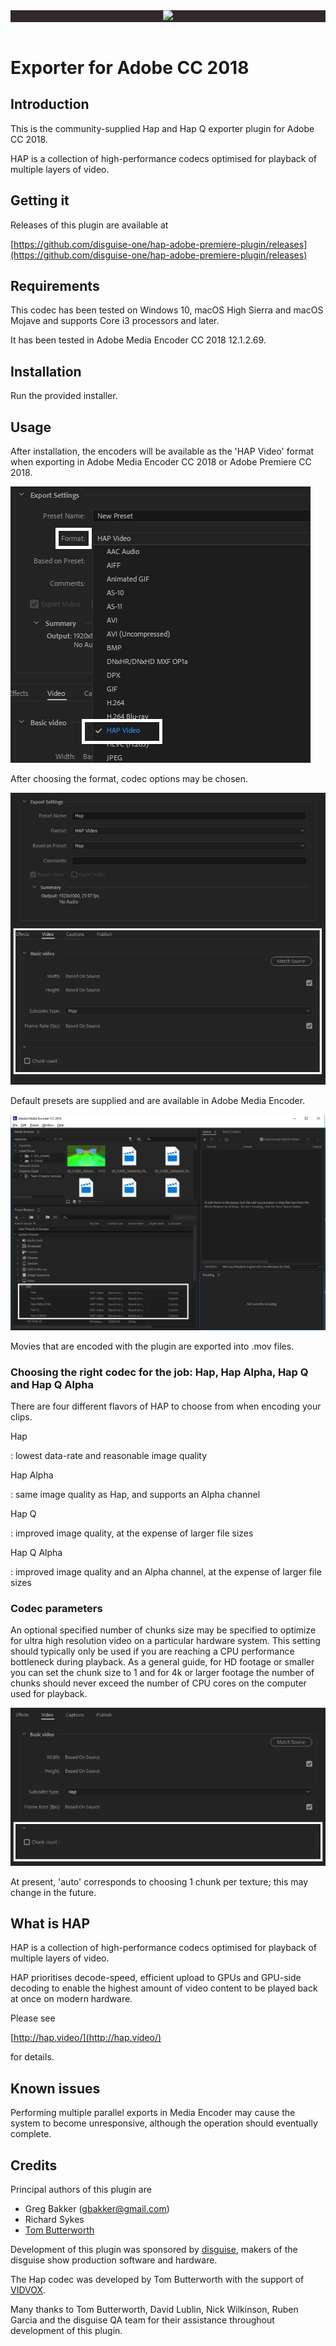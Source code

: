 <header>
<div position="absolute" left="0" top="0" style="background-color:#33272C;">
<a href="http://hap.video"><img src="hap-logo.svg" width="20%" height="auto"></a>
</div>
</header>

# Exporter for Adobe CC 2018

## Introduction

This is the community-supplied Hap and Hap Q exporter plugin for Adobe CC 2018.

HAP is a collection of high-performance codecs optimised for playback of multiple layers of video.

## Getting it

Releases of this plugin are available at

[https://github.com/disguise-one/hap-adobe-premiere-plugin/releases](https://github.com/disguise-one/hap-adobe-premiere-plugin/releases)

## Requirements

This codec has been tested on Windows 10, macOS High Sierra and macOS Mojave and supports Core i3 processors and later.

It has been tested in Adobe Media Encoder CC 2018 12.1.2.69.

## Installation

Run the provided installer.

## Usage

After installation, the encoders will be available as the 'HAP Video' format when exporting in Adobe Media Encoder CC 2018 or Adobe Premiere CC 2018.

![HAP format](format-option.png)

After choosing the format, codec options may be chosen.

![HAP codec options](codec-options.png)

Default presets are supplied and are available in Adobe Media Encoder.

![HAP presets](media-encoder-presets.png)

Movies that are encoded with the plugin are exported into .mov files.

### Choosing the right codec for the job: Hap, Hap Alpha, Hap Q and Hap Q Alpha

There are four different flavors of HAP to choose from when encoding your clips.


Hap

:   lowest data-rate and reasonable image quality

Hap Alpha

:   same image quality as Hap, and supports an Alpha channel

Hap Q

:   improved image quality, at the expense of larger file sizes

Hap Q Alpha

:   improved image quality and an Alpha channel, at the expense of larger file sizes

### Codec parameters

An optional specified number of chunks size may be specified to optimize for ultra high resolution video on a particular hardware system. This setting should typically only be used if you are reaching a CPU performance bottleneck during playback. As a general guide, for HD footage or smaller you can set the chunk size to 1 and for 4k or larger footage the number of chunks should never exceed the number of CPU cores on the computer used for playback.

![HAP chunk counts](chunk-counts.png)

At present, 'auto' corresponds to choosing 1 chunk per texture; this may change in the future.


## What is HAP

HAP is a collection of high-performance codecs optimised for playback of multiple layers of video.

HAP prioritises decode-speed, efficient upload to GPUs and GPU-side decoding to enable the highest amount of video content to be played back at once on modern hardware.

Please see

[http://hap.video/](http://hap.video/)

for details.

## Known issues

Performing multiple parallel exports in Media Encoder may cause the system to become unresponsive, although the operation should eventually complete.

## Credits

Principal authors of this plugin are

-  Greg Bakker (gbakker@gmail.com)
-  Richard Sykes
-  [Tom Butterworth](http://kriss.cx/tom)

Development of this plugin was sponsored by [disguise](http://disguise.one), makers of the disguise show production software and hardware.

The Hap codec was developed by Tom Butterworth with the support of [VIDVOX](https://vidvox.net).

Many thanks to Tom Butterworth, David Lublin, Nick Wilkinson, Ruben Garcia and the disguise QA team for their assistance throughout development of this plugin.



